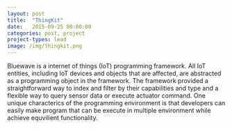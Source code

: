 ```yaml
---
layout: post
title:  "ThingKit"
date:   2015-09-25 00:00:00
categories: post, project
project-types: lead
image: /img/thingkit.png
---
```


Bluewave is a internet of things (IoT) programming framework. All IoT entities, including IoT devices and objects that are affected, are abstracted as a programming object in the framework. The framework provided a straightforward way to index and filter by their capabilities and type and a flexible way to query sensor data or execute actuator command. One unique characterics of the programming environment is that developers can easily make program that can be execute in multiple environment while achieve equvilient functionality.